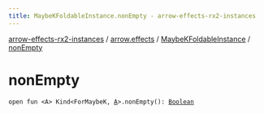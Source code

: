 ```yaml
---
title: MaybeKFoldableInstance.nonEmpty - arrow-effects-rx2-instances
---
```


[arrow-effects-rx2-instances](../../index.html) / [arrow.effects](../index.html) / [MaybeKFoldableInstance](index.html) / [nonEmpty](./non-empty.html)

# nonEmpty

`open fun <A> Kind<ForMaybeK, `[`A`](non-empty.html#A)`>.nonEmpty(): `[`Boolean`](https://kotlinlang.org/api/latest/jvm/stdlib/kotlin/-boolean/index.html)